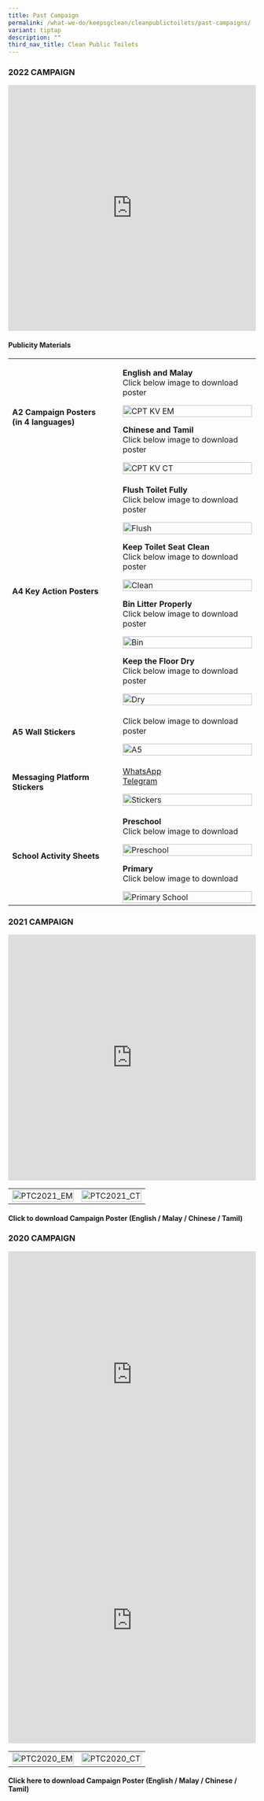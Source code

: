 ```yaml
---
title: Past Campaign
permalink: /what-we-do/keepsgclean/cleanpublictoilets/past-campaigns/
variant: tiptap
description: ""
third_nav_title: Clean Public Toilets
---
```

<h3><strong>2022 CAMPAIGN</strong></h3>
<div class="iframe-wrapper">
<iframe height="500" width="100%" allowfullscreen="true" frameborder="0" src="https://www.youtube.com/embed/9aI1lcsEZ_M"></iframe>
</div>
<h4><strong>Publicity Materials</strong></h4>
<table style="minWidth: 50px">
<colgroup>
<col>
<col>
</colgroup>
<tbody>
<tr>
<td rowspan="1" colspan="1">
<h4><strong>A2 Campaign Posters</strong><br><strong>(in 4 languages)</strong></h4>
</td>
<td rowspan="1" colspan="1">
<p><strong>English and Malay</strong>
<br>Click below image to download poster</p>
<div class="isomer-image-wrapper">
<img style="width: 100%" height="auto" width="100%" alt="CPT KV EM" src="/images/Keep SG Clean/Clean Public Toilets/cpt_kv_em_tmb_small.png">
</div>
<p><strong>Chinese and Tamil</strong>
<br>Click below image to download poster</p>
<div class="isomer-image-wrapper">
<img style="width: 100%" height="auto" width="100%" alt="CPT KV CT" src="/images/Keep SG Clean/Clean Public Toilets/cpt_kv_ct_tmb_small.png">
</div>
</td>
</tr>
<tr>
<td rowspan="1" colspan="1">
<h4><strong>A4 Key Action Posters</strong></h4>
</td>
<td rowspan="1" colspan="1">
<p><strong>Flush Toilet Fully</strong>
<br>Click below image to download poster</p>
<div class="isomer-image-wrapper">
<img style="width: 100%" height="auto" width="100%" alt="Flush" src="/images/Keep SG Clean/Clean Public Toilets/flush_tmb_small.jpg">
</div>
<p><strong>Keep Toilet Seat Clean</strong>
<br>Click below image to download poster</p>
<div class="isomer-image-wrapper">
<img style="width: 100%" height="auto" width="100%" alt="Clean" src="/images/Keep SG Clean/Clean Public Toilets/clean_tmb_small.jpg">
</div>
<p><strong>Bin Litter Properly</strong>
<br>Click below image to download poster</p>
<div class="isomer-image-wrapper">
<img style="width: 100%" height="auto" width="100%" alt="Bin" src="/images/Keep SG Clean/Clean Public Toilets/bin_tmb_small.jpg">
</div>
<p><strong>Keep the Floor Dry</strong>
<br>Click below image to download poster</p>
<div class="isomer-image-wrapper">
<img style="width: 100%" height="auto" width="100%" alt="Dry" src="/images/Keep SG Clean/Clean Public Toilets/dry_tmb_small.jpg">
</div>
</td>
</tr>
<tr>
<td rowspan="1" colspan="1">
<h4><strong>A5 Wall Stickers</strong></h4>
</td>
<td rowspan="1" colspan="1">
<p>Click below image to download poster</p>
<div class="isomer-image-wrapper">
<img style="width: 100%" height="auto" width="100%" alt="A5" src="/images/Keep SG Clean/Clean Public Toilets/a5_tmb_small.jpg">
</div>
</td>
</tr>
<tr>
<td rowspan="1" colspan="1">
<h4><strong>Messaging Platform Stickers</strong></h4>
</td>
<td rowspan="1" colspan="1">
<p><a href="https://sticker.ly/s/7TAX4K" rel="noopener noreferrer nofollow" target="_blank">WhatsApp</a>
<br><a href="https://t.me/addstickers/CPTPottyStickers" rel="noopener noreferrer nofollow" target="_blank">Telegram</a>
</p><a class="isomer-image-wrapper" href="/images/Keep%20SG%20Clean/Clean%20Public%20Toilets/stickers91d24a89aec245ea9db17e530233ee2a.jpg"><img style="width: 100%" height="auto" width="100%" alt="Stickers" src="/images/Keep SG Clean/Clean Public Toilets/stickers91d24a89aec245ea9db17e530233ee2a_tmb_small.jpg"></a>
</td>
</tr>
<tr>
<td rowspan="1" colspan="1">
<h4><strong>School Activity Sheets</strong></h4>
</td>
<td rowspan="1" colspan="1">
<p><strong>Preschool</strong>
<br>Click below image to download</p>
<div class="isomer-image-wrapper">
<img style="width: 100%" height="auto" width="100%" alt="Preschool" src="/images/Keep SG Clean/Clean Public Toilets/preschool_tmb_small.jpg">
</div>
<p><strong>Primary</strong>
<br>Click below image to download</p>
<div class="isomer-image-wrapper">
<img style="width: 100%" height="auto" width="100%" alt="Primary School" src="/images/Keep SG Clean/Clean Public Toilets/primary_school_tmb_small.jpg">
</div>
</td>
</tr>
</tbody>
</table>
<h3><strong>2021 CAMPAIGN</strong></h3>
<div class="iframe-wrapper">
<iframe height="500" width="100%" allowfullscreen="true" frameborder="0" src="https://www.youtube.com/embed/Ko9ZLZZbLcQ"></iframe>
</div>
<table style="minWidth: 50px">
<colgroup>
<col>
<col>
</colgroup>
<tbody>
<tr>
<td rowspan="1" colspan="1">
<div class="isomer-image-wrapper">
<img style="width: 100%" height="auto" width="100%" alt="PTC2021_EM" src="/images/Keep SG Clean/Clean Public Toilets/ptc2021_em.jpg">
</div>
</td>
<td rowspan="1" colspan="1">
<div class="isomer-image-wrapper">
<img style="width: 100%" height="auto" width="100%" alt="PTC2021_CT" src="/images/Keep SG Clean/Clean Public Toilets/ptc2021_ct.jpg">
</div>
</td>
</tr>
</tbody>
</table>
<h4>Click to download Campaign Poster (English / Malay / Chinese / Tamil)</h4>
<h3>2020 CAMPAIGN</h3>
<div class="iframe-wrapper">
<iframe height="500" width="100%" allowfullscreen="true" frameborder="0" src="https://www.youtube.com/embed/ePHaVEwmzUM"></iframe>
</div>
<div class="iframe-wrapper">
<iframe height="500" width="100%" allowfullscreen="true" frameborder="0" src="https://www.youtube.com/embed/5emMzZ0Cygk"></iframe>
</div>
<table style="minWidth: 50px">
<colgroup>
<col>
<col>
</colgroup>
<tbody>
<tr>
<td rowspan="1" colspan="1">
<div class="isomer-image-wrapper">
<img style="width: 100%" height="auto" width="100%" alt="PTC2020_EM" src="/images/Keep SG Clean/Clean Public Toilets/ptc2020_em.jpg">
</div>
</td>
<td rowspan="1" colspan="1">
<div class="isomer-image-wrapper">
<img style="width: 100%" height="auto" width="100%" alt="PTC2020_CT" src="/images/Keep SG Clean/Clean Public Toilets/ptc2020_ct.jpg">
</div>
</td>
</tr>
</tbody>
</table>
<h4>Click here to download Campaign Poster (English / Malay / Chinese / Tamil)</h4>
<p></p>